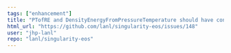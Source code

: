 ```yaml
---
tags: ["enhancement"]
title: "PTofRE and DensityEnergyFromPressureTemperature should have consistent naming"
html_url: "https://github.com/lanl/singularity-eos/issues/148"
user: "jhp-lanl"
repo: "lanl/singularity-eos"
---
```


